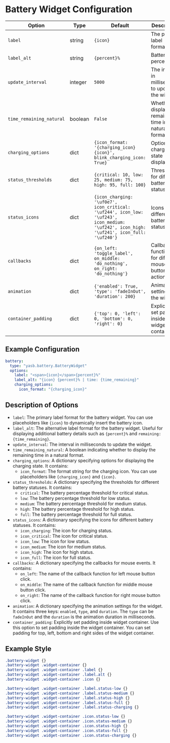 # Battery Widget Configuration

| Option                  | Type    | Default                                      | Description                                                                 |
|-------------------------|---------|----------------------------------------------|-----------------------------------------------------------------------------|
| `label`                 | string  | `{icon}`                                     | The primary label format.                                                   |
| `label_alt`             | string  | `{percent}%` | Battery percent           | The alternative label format.                                               |
| `update_interval`       | integer | `5000`                                       | The interval in milliseconds to update the widget.                          |
| `time_remaining_natural`| boolean | `False`                                      | Whether to display the remaining time in a natural format.                  |
| `charging_options`      | dict    | `{icon_format: '{charging_icon} {icon}', blink_charging_icon: True}` | Options for charging state display.                                         |
| `status_thresholds`     | dict    | `{critical: 10, low: 25, medium: 75, high: 95, full: 100}` | Thresholds for different battery statuses.                                  |
| `status_icons`          | dict    | `{icon_charging: '\uf0e7', icon_critical: '\uf244', icon_low: '\uf243', icon_medium: '\uf242', icon_high: '\uf241', icon_full: '\uf240'}` | Icons for different battery statuses.                                       |
| `callbacks`             | dict    | `{on_left: 'toggle_label', on_middle: 'do_nothing', on_right: 'do_nothing'}` | Callback functions for different mouse button actions.                      |
| `animation`         | dict    | `{'enabled': True, 'type': 'fadeInOut', 'duration': 200}`               | Animation settings for the widget.                                          |
| `container_padding`  | dict | `{'top': 0, 'left': 0, 'bottom': 0, 'right': 0}`      | Explicitly set padding inside widget container. |

## Example Configuration
```yaml
battery:
  type: "yasb.battery.BatteryWidget"
  options:
    label: "<span>{icon}</span>{percent}%"
    label_alt: "{icon} {percent}% | time: {time_remaining}"
    charging_options:
      icon_format: "{charging_icon}"
```


## Description of Options

- `label`: The primary label format for the battery widget. You can use placeholders like `{icon}` to dynamically insert the battery icon.
- `label_alt`: The alternative label format for the battery widget. Useful for displaying additional battery details such as `{percent}%` and `remaining: {time_remaining}`.
- `update_interval`: The interval in milliseconds to update the widget.
- `time_remaining_natural`: A boolean indicating whether to display the remaining time in a natural format.
- `charging_options`: A dictionary specifying options for displaying the charging state. It contains:
  - `icon_format`: The format string for the charging icon. You can use placeholders like `{charging_icon}` and `{icon}`.
- `status_thresholds`: A dictionary specifying the thresholds for different battery statuses. It contains:
  - `critical`: The battery percentage threshold for critical status.
  - `low`: The battery percentage threshold for low status.
  - `medium`: The battery percentage threshold for medium status.
  - `high`: The battery percentage threshold for high status.
  - `full`: The battery percentage threshold for full status.
- `status_icons`: A dictionary specifying the icons for different battery statuses. It contains:
  - `icon_charging`: The icon for charging status.
  - `icon_critical`: The icon for critical status.
  - `icon_low`: The icon for low status.
  - `icon_medium`: The icon for medium status.
  - `icon_high`: The icon for high status.
  - `icon_full`: The icon for full status.
- `callbacks`: A dictionary specifying the callbacks for mouse events. It contains:
  - `on_left`: The name of the callback function for left mouse button click.
  - `on_middle`: The name of the callback function for middle mouse button click.
  - `on_right`: The name of the callback function for right mouse button click.
- `animation`: A dictionary specifying the animation settings for the widget. It contains three keys: `enabled`, `type`, and `duration`. The `type` can be `fadeInOut` and the `duration` is the animation duration in milliseconds.
- `container_padding`: Explicitly set padding inside widget container. Use this option to set padding inside the widget container. You can set padding for top, left, bottom and right sides of the widget container.

## Example Style
```css
.battery-widget {}
.battery-widget .widget-container {}
.battery-widget .widget-container .label {}
.battery-widget .widget-container .label.alt {}
.battery-widget .widget-container .icon {}

.battery-widget .widget-container .label.status-low {}
.battery-widget .widget-container .label.status-medium {}
.battery-widget .widget-container .label.status-high {}
.battery-widget .widget-container .label.status-full {}
.battery-widget .widget-container .label.status-charging {}

.battery-widget .widget-container .icon.status-low {}
.battery-widget .widget-container .icon.status-medium {}
.battery-widget .widget-container .icon.status-high {}
.battery-widget .widget-container .icon.status-full {}
.battery-widget .widget-container .icon.status-charging {}
```